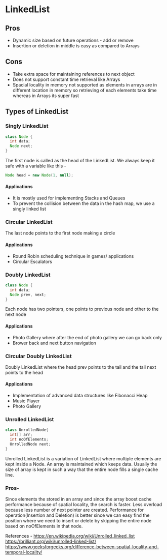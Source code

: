 # LinkedList
## Pros
* Dynamic size based on future operations - add or remove
* Insertion or deletion in middle is easy as compared to Arrays
## Cons
* Take extra space for maintaining references to next object
* Does not support constant time retrieval like Arrays
* Spacial locality in memory not supported as elements in arrays are in different location in memory so retrieving of each elements take time whereas in Arrays its super fast 
## Types of LinkedList
### Singly LinkedList
```java
class Node {
  int data;
  Node next;
}
```
The first node is called as the head of the LinkedList. We always keep it safe with a variable like this - 
```java
Node head = new Node(1, null);
```
#### Applications
* It is mostly used for implementing Stacks and Queues
* To prevent the collision between the data in the hash map, we use a singly linked list

### Circular LinkedList
The last node points to the first node making a circle
#### Applications
* Round Robin scheduling technique in games/ applications
* Circular Escalators

### Doubly LinkedList
```java
class Node {
  int data;
  Node prev, next;
}
```
Each node has two pointers, one points to previous node and other to the next node
#### Applications
* Photo Gallery where after the end of photo gallery we can go back only
* Brower back and next button navigation

### Circular Doubly LinkedList
Doubly LinkedList where the head prev points to the tail and the tail next points to the head
#### Applications
* Implementation of advanced data structures like Fibonacci Heap
* Music Player
* Photo Gallery
### Unrolled LinkedList
```java
class UnrolledNode{
  int[] arr;
  int noOfElements;
  UnrolledNode next;
}
```
Unrolled LinkedList is a variation of LinkedList where multiple elements are kept inside a Node.
An array is maintained which keeps data. Usually the size of array is kept in such a way that the entire node fills a single cache line.
### Pros-
Since elements the stored in an array and since the array boost cache performance because of spatial locality, the search is faster.
Less overload because less number of next pointer are created.
Performance for operation(Insertion and Deletion) is better since we can easy find the position where we need to insert or delete by skipping the entire node based on noOfElements in that node.


References -
https://en.wikipedia.org/wiki/Unrolled_linked_list
https://brilliant.org/wiki/unrolled-linked-list/
https://www.geeksforgeeks.org/difference-between-spatial-locality-and-temporal-locality/

